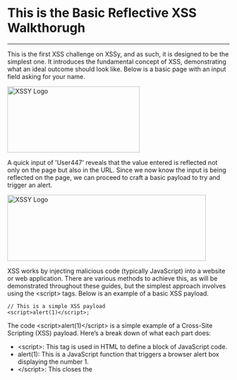 <h1> This is the Basic Reflective XSS Walkthorugh </h1>
<hr>

<p>This is the first XSS challenge on XSSy, and as such, it is designed to be the simplest one. It introduces the fundamental concept of XSS, demonstrating what an ideal outcome should look like. Below is a basic page with an input field asking for your name.</p>

<div style="text-align: left;">
  <img src="https://raw.githubusercontent.com/Hpanton447/CyberBlog/89fc110165cc5825a0d3cca5094faf75f12f22f9/XSSy/images/basicReflectiveXSS/image1.png" alt="XSSY Logo" width="300" height="150">
</div>

<p> A quick input of 'User447' reveals that the value entered is reflected not only on the page but also in the URL. Since we now know the input is being reflected on the page, we can proceed to craft a basic payload to try and trigger an alert.</p>
  
 <div style="text-align: left;">
  <img src="https://raw.githubusercontent.com/Hpanton447/CyberBlog/refs/heads/main/XSSy/images/basicReflectiveXSS/image2.png" alt="XSSY Logo" width="450" height="150">
</div> 
  
<p> XSS works by injecting malicious code (typically JavaScript) into a website or web application. There are various methods to achieve this, as will be demonstrated throughout these guides, but the simplest approach involves using the &lt;script&gt; tags. Below is an example of a basic XSS payload.</p>

<pre><code>// This is a simple XSS payload 
&lt;script&gt;alert(1)&lt;/script&gt;;</code></pre>

<p>The code &lt;script&gt;alert(1)&lt;/script&gt; is a simple example of a Cross-Site Scripting (XSS) payload. Here’s a break down of what each part does:</p>

<ul>
  <li>&lt;script&gt;: This tag is used in HTML to define a block of JavaScript code.</li>
  <li>alert(1): This is a JavaScript function that triggers a browser alert box displaying the number 1.</li>
  <li>&lt;/script&gt;: This closes the <script> tag, marking the end of the JavaScript code.</li>
</ul>

<p>When this code is injected into a vulnerable website or application, it will execute the JavaScript, causing a pop-up alert with the number 1 to appear in the user's browser. This demonstrates a basic XSS attack, where malicious JavaScript is injected into a web page that is then executed in the context of the user's browser. Below we can see this on the website:</p>


 <div style="text-align: left;">
  <img src="https://raw.githubusercontent.com/Hpanton447/CyberBlog/refs/heads/main/XSSy/images/basicReflectiveXSS/image3.png" alt="XSSY Logo" width="600" height="400">
</div> 
